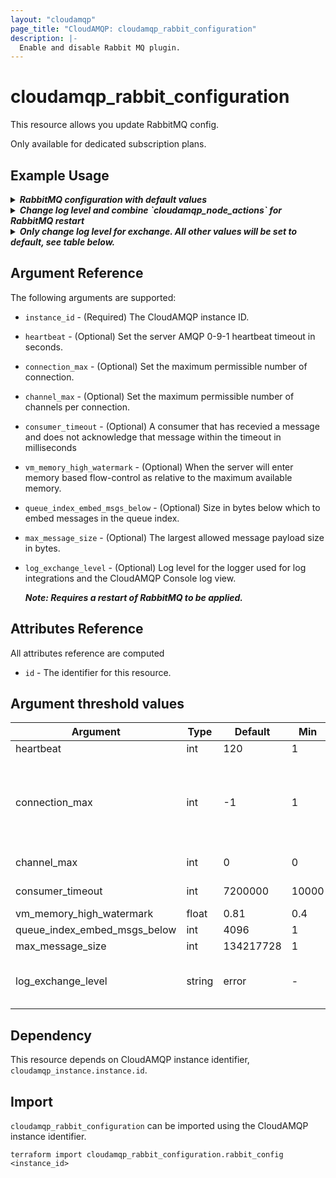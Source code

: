 ```yaml
---
layout: "cloudamqp"
page_title: "CloudAMQP: cloudamqp_rabbit_configuration"
description: |-
  Enable and disable Rabbit MQ plugin.
---
```


# cloudamqp_rabbit_configuration

This resource allows you update RabbitMQ config.

Only available for dedicated subscription plans.

## Example Usage

<details>
  <summary>
    <b>
      <i>RabbitMQ configuration with default values</i>
    </b>
  </summary>

```hcl
resource "cloudamqp_rabbit_configuration" "rabbit_config" {
  instance_id = cloudamqp_instance.instance.id
  channel_max = 0
  connection_max = -1
  consumer_timeout = 7200000
  heartbeat = 120
  log_exchange_level = "error"
  max_message_size = 134217728
  queue_index_embed_msgs_below = 4096
  vm_memory_high_watermark = 0.81
}
```
</details>

<details>
  <summary>
    <b>
      <i>Change log level and combine `cloudamqp_node_actions` for RabbitMQ restart</i>
    </b>
  </summary>


```hcl
resource "cloudamqp_rabbit_configuration" "rabbit_config" {
  instance_id = cloudamqp_instance.instance.id
  channel_max = 0
  connection_max = -1
  consumer_timeout = 7200000
  heartbeat = 120
  log_exchange_level = "info"
  max_message_size = 134217728
  queue_index_embed_msgs_below = 4096
  vm_memory_high_watermark = 0.81
}

data "cloudamqp_nodes" "list_nodes" {
  instance_id = cloudamqp_instance.instance.id
}

resource "cloudamqp_node_actions" "node_action" {
  instance_id = cloudamqp_instance.instance.id
  node_id = data.cloudamqp_nodes.list_nodes.nodes[0].node_id
  action = "restart"

  depends_on = [
    cloudamqp_rabbit_configuration.rabbit_config,
  ]
}
```
</details>

<details>
  <summary>
    <b>
      <i>Only change log level for exchange. All other values will be set to default, see table below.</i>
    </b>
  </summary>


```hcl
resource "cloudamqp_rabbit_configuration" "rabbit_config" {
  instance_id = cloudamqp_instance.instance.id
  log_exchange_level = "info"
}
```
</details>

## Argument Reference

The following arguments are supported:

* `instance_id`                   - (Required) The CloudAMQP instance ID.
* `heartbeat`                     - (Optional) Set the server AMQP 0-9-1 heartbeat timeout in seconds.
* `connection_max`                - (Optional) Set the maximum permissible number of connection.
* `channel_max`                   - (Optional) Set the maximum permissible number of channels per connection.
* `consumer_timeout`              - (Optional) A consumer that has recevied a message and does not acknowledge that message within the timeout in milliseconds
* `vm_memory_high_watermark`      - (Optional) When the server will enter memory based flow-control as relative to the maximum available memory.
* `queue_index_embed_msgs_below`  - (Optional) Size in bytes below which to embed messages in the queue index.
* `max_message_size`              - (Optional) The largest allowed message payload size in bytes.
* `log_exchange_level`            - (Optional) Log level for the logger used for log integrations and the CloudAMQP Console log view.

  ***Note: Requires a restart of RabbitMQ to be applied.***

## Attributes Reference

All attributes reference are computed

* `id`  - The identifier for this resource.

## Argument threshold values

| Argument                     | Type   | Default   | Min   | Max       | Note                                                              |
|------------------------------|--------|-----------|-------|-----------|-------------------------------------------------------------------|
| heartbeat                    | int    | 120       | 1     | -         |                                                                   |
| connection_max               | int    | -1        | 1     | -         | -1 in the provider corresponds to INFINITY in the RabbitMQ config |
| channel_max                  | int    | 0         | 0     | -         | 0 means "no limit"                                                |
| consumer_timeout             | int    | 7200000   | 10000 | 25000000  | Timeout in milliseconds                                           |
| vm_memory_high_watermark     | float  | 0.81      | 0.4   | 0.9       |                                                                   |
| queue_index_embed_msgs_below | int    | 4096      | 1     | 10485760  |                                                                   |
| max_message_size             | int    | 134217728 | 1     | 536870912 | Size in bytes                                                     |
| log_exchange_level           | string | error     | -     | -         | debug, info, warning, error, critical                             |

## Dependency

This resource depends on CloudAMQP instance identifier, `cloudamqp_instance.instance.id`.

## Import

`cloudamqp_rabbit_configuration` can be imported using the CloudAMQP instance identifier.

`terraform import cloudamqp_rabbit_configuration.rabbit_config <instance_id>`
